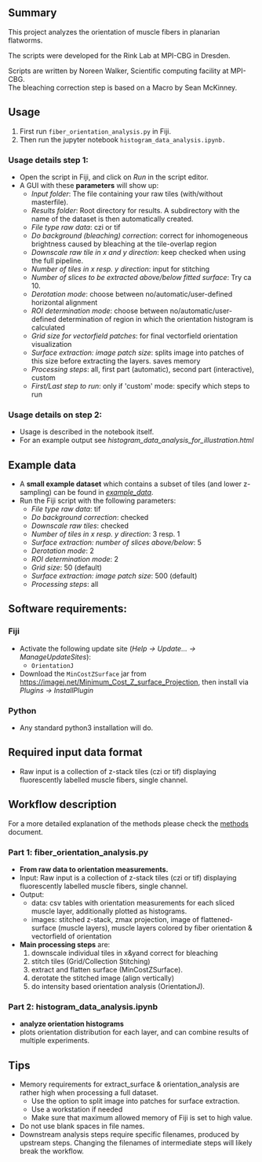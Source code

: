 
## Summary

This project analyzes the orientation of muscle fibers in planarian flatworms. 

The scripts were developed for the Rink Lab at MPI-CBG in Dresden.

Scripts are written by Noreen Walker, Scientific computing facility at MPI-CBG. </br>
The bleaching correction step is based on a Macro by Sean McKinney.

## Usage
1) First run `fiber_orientation_analysis.py` in Fiji. 
2) Then run the jupyter notebook `histogram_data_analysis.ipynb.`

### Usage details step 1:
* Open the script in Fiji, and click on *Run* in the script editor.
* A GUI with these **parameters** will show up:
	- *Input folder*: The file containing your raw tiles (with/without masterfile).
	- *Results folder*: Root directory for results. A subdirectory with the name of the dataset is then automatically created.
	- *File type raw data*: czi or tif
	- *Do background (bleaching) correction*: correct for inhomogeneous brightness caused by bleaching at the tile-overlap region
	- *Downscale raw tile in x and y direction*: keep checked when using the full pipeline.
	- *Number of tiles in x resp. y direction*: input for stitching
	- *Number of slices to be extracted above/below fitted surface*: Try ca 10.
	- *Derotation mode*: choose between no/automatic/user-defined horizontal alignment
	- *ROI determination mode*: choose between no/automatic/user-defined determination of region in which the orientation histogram is calculated
	- *Grid size for vectorfield patches*: for final vectorfield orientation visualization
	- *Surface extraction: image patch size*: splits image into patches of this size before extracting the layers. saves memory
	- *Processing steps*: all, first part (automatic), second part (interactive), custom
	- *First/Last step to run*: only if 'custom' mode: specify which steps to run

### Usage details on step 2:
* Usage is described in the notebook itself.
* For an example output see *histogram_data_analysis_for_illustration.html*


## Example data
* A **small example dataset** which contains a subset of tiles (and lower z-sampling) can be found in [*example_data*](example_data).
* Run the Fiji script with the following parameters: 
	* *File type raw data*: tif
	* *Do background correction*: checked
	* *Downscale raw tiles*: checked
	* *Number of tiles in x resp. y direction*: 3 resp. 1
	* *Surface extraction: number of slices above/below*: 5
	* *Derotation mode*: 2
	* *ROI determination mode*: 2
	* *Grid size*: 50 (default)
	* *Surface extraction: image patch size*: 500 (default)
	* *Processing steps*: all

## Software requirements:
### Fiji
* Activate the following update site (*Help -> Update... -> ManageUpdateSites*):
	* `OrientationJ`
* Download the `MinCostZSurface` jar from https://imagej.net/Minimum_Cost_Z_surface_Projection, then install via *Plugins -> InstallPlugin*
### Python
* Any standard python3 installation will do.

## Required input data format
* Raw input is a collection of z-stack tiles (czi or tif) displaying fluorescently labelled muscle fibers, single channel.


## Workflow description
For a more detailed explanation of the methods please check the [methods](MethodsDetailed.md) document.

### Part 1: fiber_orientation_analysis.py
* **From raw data to orientation measurements.**
* Input: Raw input is a collection of z-stack tiles (czi or tif) displaying fluorescently labelled muscle fibers, single channel.
* Output: 
	* data: csv tables with orientation measurements for each sliced muscle layer, additionally plotted as histograms.
	* images: stitched z-stack, zmax projection, image of flattened-surface (muscle layers), muscle layers colored by fiber orientation & vectorfield of orientation
* **Main processing steps** are:
	1. downscale individual tiles in x&yand correct for bleaching
	2. stitch tiles (Grid/Collection Stitching)
	3. extract and flatten surface (MinCostZSurface).
	4. derotate the stitched image (align vertically)
	5. do intensity based orientation analysis (OrientationJ). 

### Part 2: histogram_data_analysis.ipynb
* **analyze orientation histograms**
* plots orientation distribution for each layer, and can combine results of multiple experiments.

## Tips
* Memory requirements for extract_surface & orientation_analysis are rather high when processing a full dataset.
	* Use the option to split image into patches for surface extraction.
	* Use a workstation if needed
	* Make sure that maximum allowed memory of Fiji is set to high value.
* Do not use blank spaces in file names.
* Downstream analysis steps require specific filenames, produced by upstream steps. Changing the filenames of intermediate steps will likely break the workflow.



